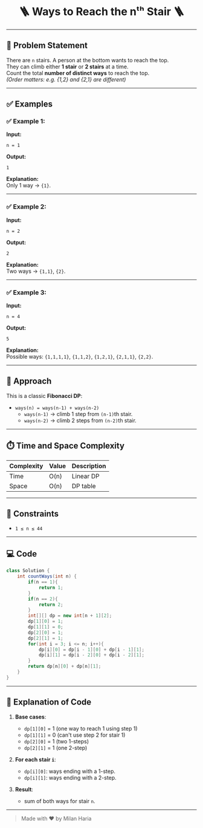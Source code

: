 <h1 align="center">🪜 Ways to Reach the nᵗʰ Stair 🪜</h1>

---

## 📝 Problem Statement

There are `n` stairs. A person at the bottom wants to reach the top.  
They can climb either **1 stair** or **2 stairs** at a time.  
Count the total **number of distinct ways** to reach the top.  
*(Order matters: e.g. {1,2} and {2,1} are different)*

---

## ✅ Examples

### ✅ Example 1:
**Input:**  
```
n = 1
```

**Output:**  
```
1
```

**Explanation:**  
Only 1 way → `{1}`.

---

### ✅ Example 2:
**Input:**  
```
n = 2
```

**Output:**  
```
2
```

**Explanation:**  
Two ways → `{1,1}`, `{2}`.

---

### ✅ Example 3:
**Input:**  
```
n = 4
```

**Output:**  
```
5
```

**Explanation:**  
Possible ways: `{1,1,1,1}`, `{1,1,2}`, `{1,2,1}`, `{2,1,1}`, `{2,2}`.

---

## 🧠 Approach

This is a classic **Fibonacci DP**:
- `ways(n) = ways(n-1) + ways(n-2)`
  - `ways(n-1)` → climb 1 step from `(n-1)`th stair.
  - `ways(n-2)` → climb 2 steps from `(n-2)`th stair.

---

## ⏱️ Time and Space Complexity

| Complexity | Value | Description |
|------------|-------|--------------|
| Time       | O(n)  | Linear DP    |
| Space      | O(n)  | DP table     |

---

## 🎯 Constraints

- `1 ≤ n ≤ 44`

---

## 💻 Code

```java
class Solution {
    int countWays(int n) {
        if(n == 1){
            return 1;
        }
        if(n == 2){
            return 2;
        }
        int[][] dp = new int[n + 1][2];
        dp[1][0] = 1;
        dp[1][1] = 0;
        dp[2][0] = 1;
        dp[2][1] = 1;
        for(int i = 3; i <= n; i++){
            dp[i][0] = dp[i - 1][0] + dp[i - 1][1];
            dp[i][1] = dp[i - 2][0] + dp[i - 2][1];
        }
        return dp[n][0] + dp[n][1];
    }
}

```

---

## 📝 Explanation of Code

1. **Base cases**:
    - `dp[1][0]` = 1 (one way to reach 1 using step 1)
    - `dp[1][1]` = 0 (can't use step 2 for stair 1)
    - `dp[2][0]` = 1 (two 1-steps)
    - `dp[2][1]` = 1 (one 2-step)

2. **For each stair `i`**:
    - `dp[i][0]`: ways ending with a 1-step.
    - `dp[i][1]`: ways ending with a 2-step.

3. **Result**:
    - sum of both ways for stair `n`.
    
---

> Made with ❤️ by Milan Haria
